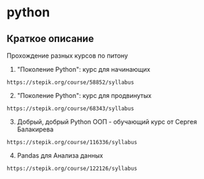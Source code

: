 # python
## Краткое описание 
Прохождение разных курсов по питону 
1. "Поколение Python": курс для начинающих
```angular2html
https://stepik.org/course/58852/syllabus
```
2. "Поколение Python": курс для продвинутых
```angular2html
https://stepik.org/course/68343/syllabus
```
3. Добрый, добрый Python ООП - обучающий курс от Сергея Балакирева
```angular2html
https://stepik.org/course/116336/syllabus
```
4. Pandas для Анализа данных
```angular2html
https://stepik.org/course/122126/syllabus
```